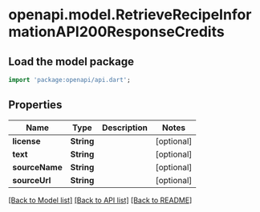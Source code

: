 # openapi.model.RetrieveRecipeInformationAPI200ResponseCredits

## Load the model package
```dart
import 'package:openapi/api.dart';
```

## Properties
Name | Type | Description | Notes
------------ | ------------- | ------------- | -------------
**license** | **String** |  | [optional] 
**text** | **String** |  | [optional] 
**sourceName** | **String** |  | [optional] 
**sourceUrl** | **String** |  | [optional] 

[[Back to Model list]](../README.md#documentation-for-models) [[Back to API list]](../README.md#documentation-for-api-endpoints) [[Back to README]](../README.md)



